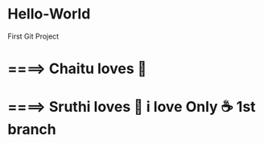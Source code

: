 # Hello-World
First Git Project


====> Chaitu loves :fries:
=======
====> Sruthi loves :icecream:
i love Only :coffee: 1st branch
=======